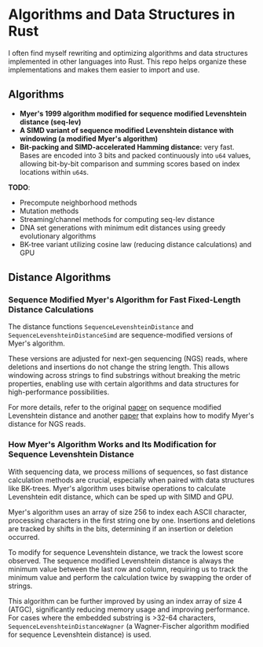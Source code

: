 # Algorithms and Data Structures in Rust

I often find myself rewriting and optimizing algorithms and data structures implemented in other languages into Rust. This repo helps organize these implementations and makes them easier to import and use.

## Algorithms
- **Myer's 1999 algorithm modified for sequence modified Levenshtein distance (seq-lev)**
- **A SIMD variant of sequence modified Levenshtein distance with windowing (a modified Myer's algorithm)**
- **Bit-packing and SIMD-accelerated Hamming distance:** very fast. Bases are encoded into 3 bits and packed continuously into `u64` values, allowing bit-by-bit comparison and summing scores based on index locations within `u64`s.

**TODO**:
- Precompute neighborhood methods
- Mutation methods
- Streaming/channel methods for computing seq-lev distance
- DNA set generations with minimum edit distances using greedy evolutionary algorithms
- BK-tree variant utilizing cosine law (reducing distance calculations) and GPU

## Distance Algorithms

### Sequence Modified Myer's Algorithm for Fast Fixed-Length Distance Calculations

The distance functions `SequenceLevenshteinDistance` and `SequenceLevenshteinDistanceSimd` are sequence-modified versions of Myer's algorithm. 

These versions are adjusted for next-gen sequencing (NGS) reads, where deletions and insertions do not change the string length. This allows windowing across strings to find substrings without breaking the metric properties, enabling use with certain algorithms and data structures for high-performance possibilities.

For more details, refer to the original [paper](https://www.ncbi.nlm.nih.gov/pmc/articles/PMC3853030/) on sequence modified Levenshtein distance and another [paper](https://www.ncbi.nlm.nih.gov/pmc/articles/PMC10614987/) that explains how to modify Myer's distance for NGS reads.

### How Myer's Algorithm Works and Its Modification for Sequence Levenshtein Distance

With sequencing data, we process millions of sequences, so fast distance calculation methods are crucial, especially when paired with data structures like BK-trees. Myer's algorithm uses bitwise operations to calculate Levenshtein edit distance, which can be sped up with SIMD and GPU.

Myer's algorithm uses an array of size 256 to index each ASCII character, processing characters in the first string one by one. Insertions and deletions are tracked by shifts in the bits, determining if an insertion or deletion occurred.

To modify for sequence Levenshtein distance, we track the lowest score observed. The sequence modified Levenshtein distance is always the minimum value between the last row and column, requiring us to track the minimum value and perform the calculation twice by swapping the order of strings.

This algorithm can be further improved by using an index array of size 4 (ATGC), significantly reducing memory usage and improving performance. For cases where the embedded substring is >32-64 characters, `SequenceLevenshteinDistanceWagner` (a Wagner-Fischer algorithm modified for sequence Levenshtein distance) is used.
